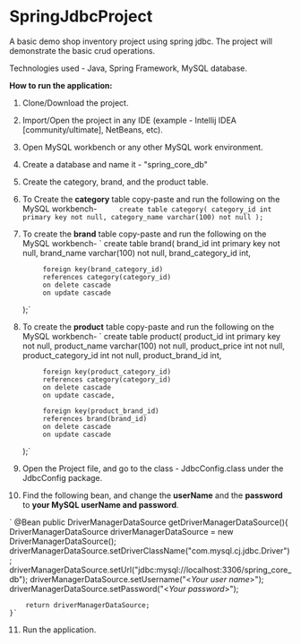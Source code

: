 # SpringJdbcProject
A basic demo shop inventory project using spring jdbc. 
The project will demonstrate the basic crud operations.

Technologies used - Java, Spring Framework, MySQL database.

**How to run the application:**
1. Clone/Download the project.
2. Import/Open the project in any IDE (example - Intellij IDEA [community/ultimate], NetBeans, etc).
3. Open MySQL workbench or any other MySQL work environment.
4. Create a database and name it - "spring_core_db"
5. Create the category, brand, and the product table.
6. To Create the **category** table copy-paste and run the following on the MySQL workbench- 
`     create table category(
            category_id int primary key not null,
            category_name varchar(100) not null
     );`
7. To create the **brand** table copy-paste and run the following on the MySQL workbench-
`     create table brand(
            brand_id int primary key not null,
            brand_name varchar(100) not null,
            brand_category_id int,

            foreign key(brand_category_id)
            references category(category_id)
            on delete cascade
            on update cascade
     );`
8. To create the **product** table copy-paste and run the following on the MySQL workbench-
`     create table product(
            product_id int primary key not null,
            product_name varchar(100) not null,
            product_price int not  null,
            product_category_id int not null,
            product_brand_id int,

            foreign key(product_category_id)
            references category(category_id)
            on delete cascade
            on update cascade,

            foreign key(product_brand_id)
            references brand(brand_id)
            on delete cascade
            on update cascade
     );`
9. Open the Project file, and go to the class - JdbcConfig.class under the JdbcConfig package.
10. Find the following bean, and change the **userName** and the **password** to **your MySQL userName and password**.

`   @Bean
    public DriverManagerDataSource getDriverManagerDataSource(){
        DriverManagerDataSource driverManagerDataSource = new DriverManagerDataSource();
        driverManagerDataSource.setDriverClassName("com.mysql.cj.jdbc.Driver");
        driverManagerDataSource.setUrl("jdbc:mysql://localhost:3306/spring_core_db");
        driverManagerDataSource.setUsername("<_Your user name_>");
        driverManagerDataSource.setPassword("<_Your password_>");

        return driverManagerDataSource;
    }`
11. Run the application.
